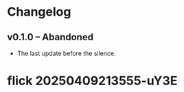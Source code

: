 # Changelog

## v0.1.0 – Abandoned
- The last update before the silence.

# flick 20250409213555-uY3E
